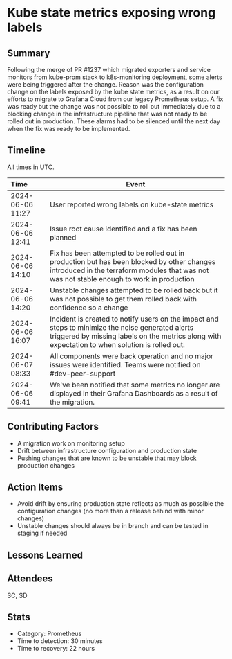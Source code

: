# Kube state metrics exposing wrong labels

## Summary

Following the merge of PR #1237 which migrated exporters and service monitors from kube-prom stack to k8s-monitoring deployment, some alerts were being triggered after the change. Reason was the configuration change on the labels exposed by the kube state metrics, as a result on our efforts to migrate to Grafana Cloud from our legacy Prometheus setup.
A fix was ready but the change was not possible to roll out immediately due to a blocking change in the infrastructure pipeline that was not ready to be rolled out in production.
These alarms had to be silenced until the next day when the fix was ready to be implemented.

## Timeline

All times in UTC.

| Time             | Event                                                                                                                        |
| :--------------- | ---------------------------------------------------------------------------------------------------------------------------- |
| 2024-06-06 11:27 | User reported wrong labels on kube-state metrics
| 2024-06-06 12:41 | Issue root cause identified and a fix has been planned
| 2024-06-06 14:10 | Fix has been attempted to be rolled out in production but has been blocked by other changes introduced in the terraform modules that was not was not stable enough to work in production
| 2024-06-06 14:20 | Unstable changes attempted to be rolled back but it was not possible to get them rolled back with confidence so a change
| 2024-06-06 16:07 | Incident is created to notify users on the impact and steps to minimize the noise generated alerts triggered by missing labels on the metrics along with expectation to when solution is rolled out.
| 2024-06-07 08:33 | All components were back operation and no major issues were identified. Teams were notified on #dev-peer-support
| 2024-06-06 09:41 | We've been notified that some metrics no longer are displayed in their Grafana Dashboards as a result of the migration.

## Contributing Factors

- A migration work on monitoring setup
- Drift between infrastructure configuration and production state
- Pushing changes that are known to be unstable that may block production changes

## Action Items

- Avoid drift by ensuring production state reflects as much as possible the configuration changes (no more than a release behind with minor changes)
- Unstable changes should always be in branch and can be tested in staging if needed

## Lessons Learned

## Attendees

SC, SD

## Stats

- Category: Prometheus
- Time to detection: 30 minutes
- Time to recovery: 22 hours
